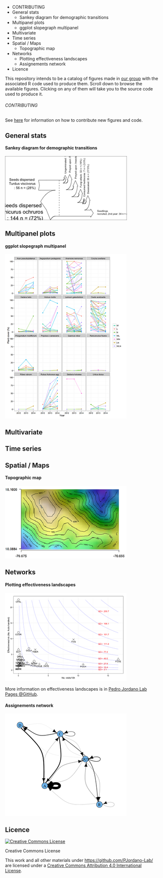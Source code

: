 -   CONTRIBUTING
-   General stats
    -   Sankey diagram for demographic transitions
-   Multipanel plots
    -   ggplot slopegraph multipanel
-   Multivariate
-   Time series
-   Spatial / Maps
    -   Topographic map
-   Networks
    -   Plotting effectiveness landscapes
    -   Assignements network
-   Licence

This repository intends to be a catalog of figures made in [our group](http://ebd10.ebd.csic.es/ebd10/Home.html) with the associated R code used to produce them. Scroll down to browse the available figures. Clicking on any of them will take you to the source code used to produce it.

###### CONTRIBUTING

See [here](https://github.com/PJordano-Lab/R-figures/blob/master/contributing.md) for information on how to contribute new figures and code.

General stats
-------------

#### Sankey diagram for demographic transitions

[![](figures/sankey.png)](http://htmlpreview.github.io/?https://raw.github.com/PJordano-Lab/R-figures/blob/master/General/sankey.html)

Multipanel plots
----------------

#### ggplot slopegraph multipanel

[![](figures/slopegraph_multipanel.png)](http://htmlpreview.github.io/?https://raw.github.com/PJordano-Lab/R-figures/blob/master/Multipanel/slopegraph_multipanel.html)

Multivariate
------------

Time series
-----------

Spatial / Maps
--------------

#### Topographic map

[![](figures/topomap.png)](http://htmlpreview.github.io/?https://raw.github.com/PJordano-Lab/R-figures/blob/master/Spatial/topomap.html)

Networks
--------

#### Plotting effectiveness landscapes

[![](figures/effectiveness.png)](http://htmlpreview.github.io/?https://raw.github.com/PJordano-Lab/R-figures/blob/master/Networks/effectiveness.html)

More information on effectiveness landscapes is in [Pedro Jordano Lab Pages @GitHub](<http://pedroj.github.io>).

#### Assignements network

[![](figures/assig_network.png)](http://htmlpreview.github.io/?https://raw.github.com/PJordano-Lab/R-figures/blob/master/Networks/assig_network.html)

Licence
-------

<a rel="license" href="http://creativecommons.org/licenses/by/4.0/"><img alt="Creative Commons License" style="border-width:0" src="https://i.creativecommons.org/l/by/4.0/88x31.png" /></a>

Creative Commons License

This work and all other materials under <https://github.com/PJordano-Lab/> are licensed under a [Creative Commons Attribution 4.0 International License](https://creativecommons.org/licenses/by/4.0/legalcode).
